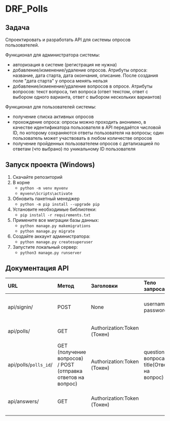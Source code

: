 # DRF_Polls


## <a name='task'>Задача</a>
Спроектировать и разработать API для системы опросов пользователей.

Функционал для администратора системы:
- авторизация в системе (регистрация не нужна)
- добавление/изменение/удаление опросов. Атрибуты опроса: название, дата старта, дата окончания, описание. После создания поле "дата старта" у опроса менять нельзя
- добавление/изменение/удаление вопросов в опросе. Атрибуты вопросов: текст вопроса, тип вопроса (ответ текстом, ответ с выбором одного варианта, ответ с выбором нескольких вариантов)

Функционал для пользователей системы:
- получение списка активных опросов
- прохождение опроса: опросы можно проходить анонимно, в качестве идентификатора пользователя в API передаётся числовой ID, по которому сохраняются ответы пользователя на вопросы; один пользователь может участвовать в любом количестве опросов
- получение пройденных пользователем опросов с детализацией по ответам (что выбрано) по уникальному ID пользователя


## Запуск проекта (Windows)

1. Скачайте репозиторий
2. В корне
    - `python -m venv myvenv`
    - `myvenv\Scripts\activate`
3. Обновить пакетный менеджер
    - `python -m pip install --upgrade pip`
4. Установите необходимые библиотеки:
    - `pip install -r requirements.txt`
5. Примените все миграции базы данных:
    - `python manage.py makemigrations`
    - `python manage.py migrate`
6. Создайте аккаунт администратора:
    - `python manage.py createsuperuser`
7. Запустите локальный сервер:
    - `python3 manage.py runserver`

## Документация API
**URL** | **Метод** | **Заголовки** | **Тело запроса**| **Функционал**
:--- | :--- | :--- | :--- | :---
api/signin/ | POST | None |username, password | Авторизация (для получения токена)
api/polls/ | GET | Authorization:Token (Токен) | | Получение активых опросов
 api/polls/`polls_id`/| GET (получение вопросов) / POST (отправка ответов на вопрос) | Authorization:Token (Токен) | question(id вопроса), title(Ответ на вопрос) | Просмотр вопросов/Прохождение опроса
api/answers/ | GET | Authorization:Token (Токен) | |Получение ответов на вопросы от пользователей
